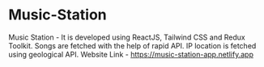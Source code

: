 # Music-Station
Music  Station - It is developed using ReactJS, Tailwind CSS and Redux Toolkit. Songs are fetched with the help of rapid API.  IP location is fetched using geological API. Website Link - https://music-station-app.netlify.app
